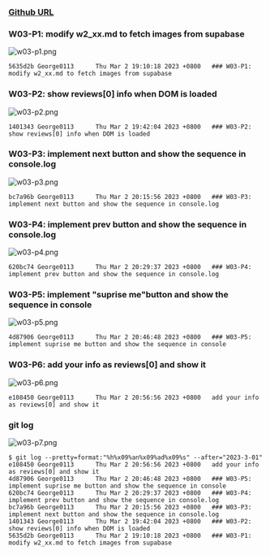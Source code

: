 ### [Github URL](https://github.com/George0113/1112-1N-js-demo-211410542/commits/main)

### W03-P1: modify w2_xx.md to fetch images from supabase

![w03-p1.png](https://spguhxeeusfjlibdhcxj.supabase.co/storage/v1/object/public/demo42/md_1N_img/w03-p1.png)

```
5635d2b George0113      Thu Mar 2 19:10:18 2023 +0800   ### W03-P1: modify w2_xx.md to fetch images from supabase
```

### W03-P2: show reviews[0] info when DOM is loaded

![w03-p2.png](https://spguhxeeusfjlibdhcxj.supabase.co/storage/v1/object/public/demo42/md_1N_img/w03-p2.png)

```
1401343 George0113      Thu Mar 2 19:42:04 2023 +0800   ### W03-P2: show reviews[0] info when DOM is loaded
```

### W03-P3: implement next button and show the sequence in console.log

![w03-p3.png](https://spguhxeeusfjlibdhcxj.supabase.co/storage/v1/object/public/demo42/md_1N_img/w03-p3.png)

```
bc7a96b George0113      Thu Mar 2 20:15:56 2023 +0800   ### W03-P3: implement next button and show the sequence in console.log
```

### W03-P4: implement prev button and show the sequence in console.log

![w03-p4.png](https://spguhxeeusfjlibdhcxj.supabase.co/storage/v1/object/public/demo42/md_1N_img/w03-p4.png)

```
620bc74 George0113      Thu Mar 2 20:29:37 2023 +0800   ### W03-P4: implement prev button and show the sequence in console.log
```

### W03-P5: implement "suprise me"button and show the sequence in console

![w03-p5.png](https://spguhxeeusfjlibdhcxj.supabase.co/storage/v1/object/public/demo42/md_1N_img/w03-p5.png)

```
4d87906 George0113      Thu Mar 2 20:46:48 2023 +0800   ### W03-P5: implement suprise me button and show the sequence in console
```

### W03-P6: add your info as reviews[0] and show it

![w03-p6.png](https://spguhxeeusfjlibdhcxj.supabase.co/storage/v1/object/public/demo42/md_1N_img/w03-p6.png)

```
e108450 George0113      Thu Mar 2 20:56:56 2023 +0800   add your info as reviews[0] and show it
```

### git log

![w03-p7.png](https://spguhxeeusfjlibdhcxj.supabase.co/storage/v1/object/public/demo42/md_1N_img/w03-p7.png)

```
$ git log --pretty=format:"%h%x09%an%x09%ad%x09%s" --after="2023-3-01"
e108450 George0113      Thu Mar 2 20:56:56 2023 +0800   add your info as reviews[0] and show it
4d87906 George0113      Thu Mar 2 20:46:48 2023 +0800   ### W03-P5: implement suprise me button and show the sequence in console
620bc74 George0113      Thu Mar 2 20:29:37 2023 +0800   ### W03-P4: implement prev button and show the sequence in console.log
bc7a96b George0113      Thu Mar 2 20:15:56 2023 +0800   ### W03-P3: implement next button and show the sequence in console.log
1401343 George0113      Thu Mar 2 19:42:04 2023 +0800   ### W03-P2: show reviews[0] info when DOM is loaded
5635d2b George0113      Thu Mar 2 19:10:18 2023 +0800   ### W03-P1: modify w2_xx.md to fetch images from supabase
```
